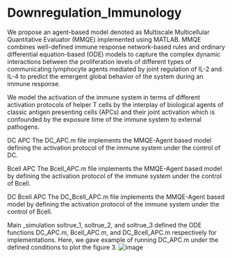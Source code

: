# Downregulation_Immunology

We propose an agent-based model denoted as Multiscale Multicellular Quantitative Evaluator (MMQE) implemented using MATLAB.  MMQE combines well-defined  immune response network-based rules and ordinary differential equation-based (ODE) models to capture the complex  dynamic interactions between the proliferation levels of different types of communicating lymphocyte agents mediated by joint regulation of IL-2 and IL-4 to predict the emergent global behavior of the system during an immune response. 

We model the activation of the immune system in terms of different activation protocols of helper T cells by the interplay of biological agents of classic antigen presenting cells (APCs) and their joint activation which is confounded by the exposure time of the immune system to external pathogens.

DC APC
The DC_APC.m file implements the MMQE-Agent based model defining the activation protocol of the immune system under the control of DC. 

Bcell APC
The Bcell_APC.m file implements the MMQE-Agent based model by defining the activation protocol of the immune system under the control of Bcell. 

DC Bcell APC
The DC_Bcell_APC.m file implements the MMQE-Agent based model by defining the activation protocol of the immune system under the control of Bcell. 

Main _simulation
soltrue_1, soltrue_2, and soltrue_3 defined the ODE functions DC_APC.m, Bcell_APC.m, and DC_Bcell_APC.m respectively for implementations.
Here, we gave example of running DC_APC.m under the defined conditions to plot the figure 3.
![image](https://user-images.githubusercontent.com/92449409/138775920-33917a41-dbd1-4785-b085-70b298475f24.png)
